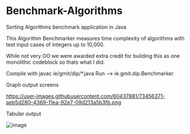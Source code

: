 # Benchmark-Algorithms
Sorting Algorithms benchmark application in Java

This Algorithm Benchmarker measures time complexity of algorithms with test input cases of integers up to 10,000.

While not very OO we were awarded extra credit for building this as one monolithic codeblock so thats what I did.


Compile with javac ie/gmit/dip/*.java
Run --> ie.gmit.dip.Benchmarker


Graph output screens

https://user-images.githubusercontent.com/60437881/73456371-aeb5d280-4369-11ea-92e7-09d213a5b3fb.png



Tabular output


![image](https://user-images.githubusercontent.com/60437881/73456537-f50b3180-4369-11ea-857b-066622c59bab.png)

